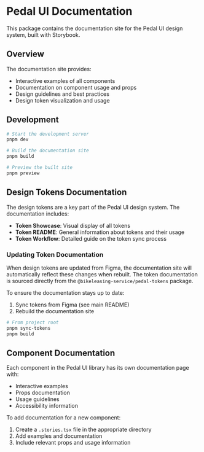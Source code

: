 # Pedal UI Documentation

This package contains the documentation site for the Pedal UI design system, built with Storybook.

## Overview

The documentation site provides:

- Interactive examples of all components
- Documentation on component usage and props
- Design guidelines and best practices
- Design token visualization and usage

## Development

```bash
# Start the development server
pnpm dev

# Build the documentation site
pnpm build

# Preview the built site
pnpm preview
```

## Design Tokens Documentation

The design tokens are a key part of the Pedal UI design system. The documentation includes:

- **Token Showcase**: Visual display of all tokens
- **Token README**: General information about tokens and their usage
- **Token Workflow**: Detailed guide on the token sync process

### Updating Token Documentation

When design tokens are updated from Figma, the documentation site will automatically reflect these changes when rebuilt. The token documentation is sourced directly from the `@bikeleasing-service/pedal-tokens` package.

To ensure the documentation stays up to date:

1. Sync tokens from Figma (see main README)
2. Rebuild the documentation site

```bash
# From project root
pnpm sync-tokens
pnpm build
```

## Component Documentation

Each component in the Pedal UI library has its own documentation page with:

- Interactive examples
- Props documentation
- Usage guidelines
- Accessibility information

To add documentation for a new component:

1. Create a `.stories.tsx` file in the appropriate directory
2. Add examples and documentation
3. Include relevant props and usage information
